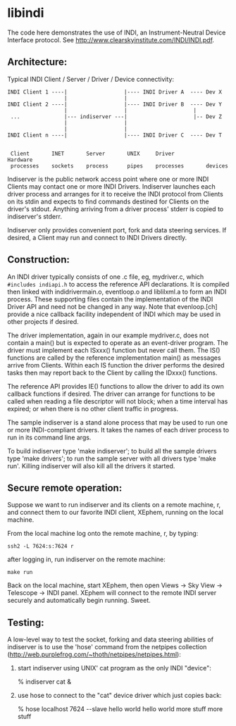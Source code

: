 libindi
============

The code here demonstrates the use of INDI, an Instrument-Neutral Device
Interface protocol. See http://www.clearskyinstitute.com/INDI/INDI.pdf.

Architecture:
-------------

Typical INDI Client / Server / Driver / Device connectivity:


    INDI Client 1 ----|                  |---- INDI Driver A  ---- Dev X
                      |                  |
    INDI Client 2 ----|                  |---- INDI Driver B  ---- Dev Y
                      |                  |                     |
     ...              |--- indiserver ---|                     |-- Dev Z
                      |                  |
                      |                  |
    INDI Client n ----|                  |---- INDI Driver C  ---- Dev T
    
    
     Client       INET       Server       UNIX     Driver          Hardware
     processes    sockets    process      pipes    processes       devices



Indiserver is the public network access point where one or more INDI Clients
may contact one or more INDI Drivers. Indiserver launches each driver
process and arranges for it to receive the INDI protocol from Clients on
its stdin and expects to find commands destined for Clients on the
driver's stdout. Anything arriving from a driver process' stderr is copied
to indiserver's stderr.

Indiserver only provides convenient port, fork and data steering services.
If desired, a Client may run and connect to INDI Drivers directly.

Construction:
-------------

An INDI driver typically consists of one .c file, eg, mydriver.c, which
`#includes indiapi.h` to access the reference API declarations. It is
compiled then linked with indidrivermain.o, eventloop.o and liblilxml.a to
form an INDI process. These supporting files contain the implementation of
the INDI Driver API and need not be changed in any way. Note that
evenloop.[ch] provide a nice callback facility independent of INDI which
may be used in other projects if desired.

The driver implementation, again in our example mydriver.c, does not
contain a main() but is expected to operate as an event-driver program.
The driver must implement each ISxxx() function but never call them. The
IS() functions are called by the reference implementation main() as messages
arrive from Clients. Within each IS function the driver performs the
desired tasks then may report back to the Client by calling the IDxxx()
functions.

The reference API provides IE() functions to allow the driver to add its
own callback functions if desired. The driver can arrange for functions to
be called when reading a file descriptor will not block; when a time
interval has expired; or when there is no other client traffic in progress.

The sample indiserver is a stand alone process that may be used to run one
or more INDI-compliant drivers. It takes the names of each driver process
to run in its command line args.

To build indiserver type 'make indiserver';
to build all the sample drivers type 'make drivers';
to run the sample server with all drivers type 'make run'.
Killing indiserver will also kill all the drivers it started.

Secure remote operation:
------------------------

Suppose we want to run indiserver and its clients on a remote machine, r,
and connect them to our favorite INDI client, XEphem, running on the
local machine.

From the local machine log onto the remote machine, r, by typing:

    ssh2 -L 7624:s:7624 r

after logging in, run indiserver on the remote machine:

    make run

Back on the local machine, start XEphem, then open Views -> Sky View ->
Telescope -> INDI panel. XEphem will connect to the remote INDI server
securely and automatically begin running. Sweet.

Testing:
--------

A low-level way to test the socket, forking and data steering abilities of
indiserver is to use the 'hose' command from the netpipes collection
(http://web.purplefrog.com/~thoth/netpipes/netpipes.html):

1. start indiserver using UNIX' cat program as the only INDI "device":

    % indiserver cat &

2. use hose to connect to the "cat" device driver which just copies back:

    % hose localhost 7624 --slave
    hello world
    hello world
    more stuff
    more stuff


